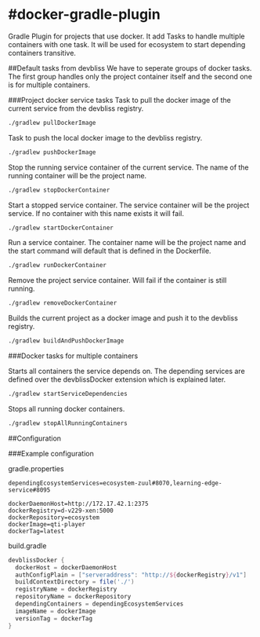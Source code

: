 #docker-gradle-plugin
====================

Gradle Plugin for projects that use docker. It add Tasks to handle multiple containers with one task. It will be used for ecosystem to start depending containers transitive.

##Default tasks from devbliss
We have to seperate groups of docker tasks. The first group handles only the project container itself and the second one is for multiple containers.

###Project docker service tasks
Task to pull the docker image of the current service from the devbliss registry.

```bash
./gradlew pullDockerImage
```

Task to push the local docker image to the devbliss registry.

```bash
./gradlew pushDockerImage
```

Stop the running service container of the current service. The name of the running container will be the project name.

```bash
./gradlew stopDockerContainer
```

Start a stopped service container. The service container will be the project service. If no container with this name exists it will fail.

```bash
./gradlew startDockerContainer
```

Run a service container. The container name will be the project name and the start command will default that is defined in the Dockerfile.

```bash
./gradlew runDockerContainer
```

Remove the project service container. Will fail if the container is still running.

```bash
./gradlew removeDockerContainer
```

Builds the current project as a docker image and push it to the devbliss registry.

```bash
./gradlew buildAndPushDockerImage
```

###Docker tasks for multiple containers

Starts all containers the service depends on. The depending services are defined over the devblissDocker extension which is explained later.

```bash
./gradlew startServiceDependencies
```

Stops all running docker containers.

```bash
./gradlew stopAllRunningContainers
```

##Configuration

###Example configuration

gradle.properties

```properties
dependingEcosystemServices=ecosystem-zuul#8070,learning-edge-service#8095

dockerDaemonHost=http://172.17.42.1:2375
dockerRegistry=d-v229-xen:5000
dockerRepository=ecosystem
dockerImage=qti-player
dockerTag=latest
```

build.gradle

```gradle
devblissDocker {
  dockerHost = dockerDaemonHost
  authConfigPlain = ["serveraddress": "http://${dockerRegistry}/v1"]
  buildContextDirectory = file('./')
  registryName = dockerRegistry
  repositoryName = dockerRepository
  dependingContainers = dependingEcosystemServices
  imageName = dockerImage
  versionTag = dockerTag
}
```